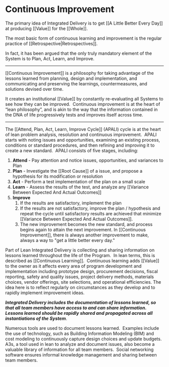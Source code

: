 # Continuous Improvement

The primary idea of Integrated Delivery is to get [[A Little Better Every Day]] at producing [[Value]] for the [[Whole]].  

The most basic form of continuous learning and improvement is the regular practice of [[Retrospective|Retrospectives]].

In fact, it has been argued that the only truly mandatory element of the System is to Plan, Act, Learn, and Improve.  

___
[[Continuous Improvement]] is a philosophy for taking advantage of the lessons learned from planning, design and implementation, and communicating and preserving the learnings, countermeasures, and solutions devised over time.  

It creates an institutional [[Value]] by constantly re-evaluating all Systems to see how they can be improved.  Continuous improvement is at the heart of “lean philosophy”, and is akin to the way that the information contained in the DNA of life progressively tests and improves itself across time. 

____

The [[Attend, Plan, Act, Learn, Improve Cycle]] (APALI) cycle is at the heart of lean problem analysis, resolution and continuous improvement.  APALI starts with noting issues and opportunities, examining an existing process, conditions or standard procedures, and then refining and improving it to create a new standard.  APALI consists of five stages, including:

1. **Attend** - Pay attention and notice issues, opportunities, and variances to Plan 
2. **Plan** - Investigate the [[Root Cause]] of a issue, and propose a hypothesis for its modification or resolution
3. **Act** - Perform a test implementation of the plan on a small scale
4. **Learn** - Assess the results of the test, and analyze any [[Variance Between Expected And Actual Outcomes]]
5. **Improve** 
	1. If the results are satisfactory, implement the plan
	2. If the results are not satisfactory, improve the plan / hypothesis and repeat the cycle until satisfactory results are achieved that minimize [[Variance Between Expected And Actual Outcomes]].  
	3. The new improvement becomes the new standard, and process begins again to attain the next improvement. In [[Continuous Improvement]], there is always another improvement to make, always a way to "get a little better every day."

Part of Lean Integrated Delivery is collecting and sharing information on lessons learned throughout the life of the Program.  In lean terms, this is described as [[Continuous Learning]].  Continuous learning adds [[Value]] to the owner as it affects every area of program development and implementation including prototype design, procurement decisions, fiscal reporting, safety and quality issues, project delivery methods, materials choices, vendor offerings, site selections, and operational efficiencies. The idea here is to reflect regularly on circumstances as they develop and to rapidly implement improvement ideas.

**_Integrated Delivery includes the documentation of lessons learned, so that all team members have access to and can share information. Lessons learned should be rapidly shared and propagated across all instantiations of the System_**. 

Numerous tools are used to document lessons learned.  Examples include the use of technology, such as Building Information Modeling (BIM) and cost modeling to continuously capture design choices and update budgets.  A3s, a tool used in lean to analyze and document issues, also become a valuable library of information for all team members.  Social networking software ensures informal knowledge management and sharing between team members.